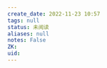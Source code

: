 ```yaml
---
create_date: 2022-11-23 10:57
tags: null
status: 未阅读 
aliases: null
notes: False
ZK: 
uid: 
---
```



